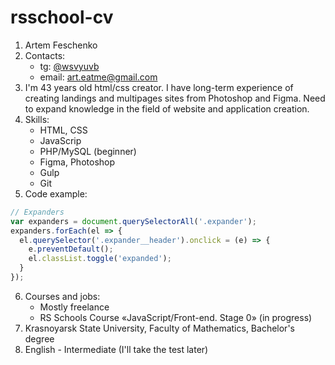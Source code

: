 # rsschool-cv
1. Artem Feschenko
2. Contacts:
   * tg: [@wsvyuvb](https://t.me/wsvyuvb)
   * email: [art.eatme@gmail.com](mailto:art.eatme@gmail.com)
3. I'm 43 years old html/css creator. I have long-term experience of creating landings and multipages sites from Photoshop and Figma. Need to expand knowledge in the field of website and application creation.
 4. Skills:
    * HTML, CSS
    * JavaScrip
    * PHP/MySQL (beginner)
    * Figma, Photoshop
    * Gulp
    * Git
5. Code example:
```javascript
// Expanders
var expanders = document.querySelectorAll('.expander');
expanders.forEach(el => {
  el.querySelector('.expander__header').onclick = (e) => {
    e.preventDefault();
    el.classList.toggle('expanded');
  }
});
```
6. Courses and jobs:
   * Mostly freelance
   * RS Schools Course «JavaScript/Front-end. Stage 0» (in progress)
7. Krasnoyarsk State University, Faculty of Mathematics, Bachelor's degree
8. English - Intermediate (I'll take the test later)

